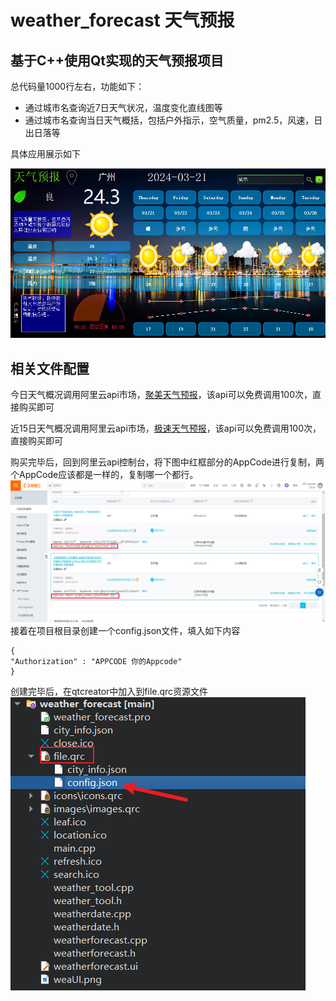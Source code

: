 # weather_forecast 天气预报
## 基于C++使用Qt实现的天气预报项目

总代码量1000行左右，功能如下：

- 通过城市名查询近7日天气状况，温度变化直线图等
- 通过城市名查询当日天气概括，包括户外指示，空气质量，pm2.5，风速，日出日落等

具体应用展示如下

![alt text](image-4.png)

## 相关文件配置

今日天气概况调用阿里云api市场，[聚美天气预报](https://market.aliyun.com/products/57126001/cmapi014302.html?spm=5176.2020520132.0.0.5cd97218wDUD7k#sku=yuncode830200001)，该api可以免费调用100次，直接购买即可

近15日天气概况调用阿里云api市场，[极速天气预报](https://market.aliyun.com/products/57126001/cmapi014302.html?spm=5176.2020520132.101.4.4a0672187MATLT#sku=yuncode830200002)，该api可以免费调用100次，直接购买即可

购买完毕后，回到阿里云api控制台，将下图中红框部分的AppCode进行复制，两个AppCode应该都是一样的，复制哪一个都行。
![alt text](image-2.png)
接着在项目根目录创建一个config.json文件，填入如下内容
```
{
"Authorization" : "APPCODE 你的Appcode"
}
```
创建完毕后，在qtcreator中加入到file.qrc资源文件
![alt text](image-3.png)




